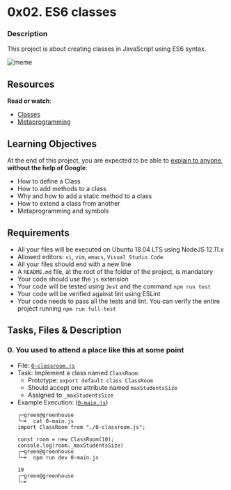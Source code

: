 # 0x02. ES6 classes

### **Description**
This project is about creating classes in JavaScript using ES6 syntax.

![meme](https://s3.amazonaws.com/alx-intranet.hbtn.io/uploads/medias/2019/12/817248fb77fb5c2cef3f.jpeg?X-Amz-Algorithm=AWS4-HMAC-SHA256&X-Amz-Credential=AKIARDDGGGOUSBVO6H7D%2F20240726%2Fus-east-1%2Fs3%2Faws4_request&X-Amz-Date=20240726T185750Z&X-Amz-Expires=86400&X-Amz-SignedHeaders=host&X-Amz-Signature=e9a6c5f45899121d2bc0fb7c097a8b3b3bc25a519eaa467d85c8d13299dfb52c)


## Resources

**Read or watch**:

- [Classes](https://intranet.alxswe.com/rltoken/ke2dSL31JbpAUBW0qWE9WA "Classes")
- [Metaprogramming](https://intranet.alxswe.com/rltoken/6OgF5QGbYclp_cwATfq-0g "Metaprogramming")

## Learning Objectives

At the end of this project, you are expected to be able to [explain to anyone](https://intranet.alxswe.com/rltoken/HZvBl09eHoGwvN8jqlYO-g "explain to anyone"), **without the help of Google**:

- How to define a Class
- How to add methods to a class
- Why and how to add a static method to a class
- How to extend a class from another
- Metaprogramming and symbols

## Requirements

- All your files will be executed on Ubuntu 18.04 LTS using NodeJS 12.11.x
- Allowed editors: `vi`, `vim`, `emacs`, `Visual Studio Code`
- All your files should end with a new line
- A `README.md` file, at the root of the folder of the project, is mandatory
- Your code should use the `js` extension
- Your code will be tested using `Jest` and the command `npm run test`
- Your code will be verified against lint using ESLint
- Your code needs to pass all the tests and lint. You can verify the entire project running `npm run full-test`

## Tasks, Files & Description

### 0. You used to attend a place like this at some point
- File: [`0-classroom.js`](./0-classroom.js "0-classroom.js")
- Task: Implement a class named `ClassRoom`:
	- Prototype: `export default class ClassRoom`
	- Should accept one attribute named `maxStudentsSize`
	- Assigned to `_maxStudentsSize`
- Example Execution: ([`0-main.js`](0-main.js "0-main.js"))
    ```
    ╭─green@greenhouse 
    ╰─➤  cat 0-main.js  
    import ClassRoom from "./0-classroom.js";

    const room = new ClassRoom(10);
    console.log(room._maxStudentsSize)
    ╭─green@greenhouse 
    ╰─➤  npm run dev 0-main.js          

    10
    ╭─green@greenhouse 
    ╰─➤  
    ```